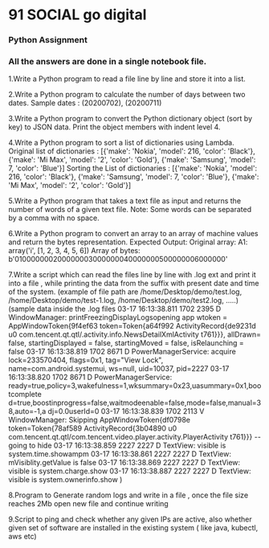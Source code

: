 # 91 SOCIAL go digital

### Python Assignment

### All the answers are done in a single notebook file. 

1.Write a Python program to read a file line by line and store it into a list.

2.Write a Python program to calculate the number of days between two dates.
Sample dates : (20200702), (20200711)

3.Write a Python program to convert the Python dictionary object (sort by key) to
JSON data. Print the object members with indent level 4.

4.Write a Python program to sort a list of dictionaries using Lambda.
Original list of dictionaries :
[{'make': 'Nokia', 'model': 216, 'color': 'Black'}, {'make': 'Mi Max', 'model': '2',
'color': 'Gold'}, {'make': 'Samsung', 'model': 7, 'color': 'Blue'}]
Sorting the List of dictionaries :
[{'make': 'Nokia', 'model': 216, 'color': 'Black'}, {'make': 'Samsung', 'model': 7,
'color': 'Blue'}, {'make': 'Mi Max', 'model': '2', 'color': 'Gold'}]

5.Write a Python program that takes a text file as input and returns the number of
words of a given text file.
Note: Some words can be separated by a comma with no space.

6.Write a Python program to convert an array to an array of machine values and
return the bytes representation.
Expected Output:
Original array:
A1: array('i', [1, 2, 3, 4, 5, 6])
Array of bytes: b'010000000200000003000000040000000500000006000000'

7.Write a script which can read the files line by line with .log ext and print it into a
file , while printing the data from the suffix with present date and time of the system.
(example of file path are /home/Desktop/demo/test.log,
/home/Desktop/demo/test-1.log, /home/Desktop/demo/test2.log, .....)
(sample data inside the .log files
03-17 16:13:38.811 1702 2395 D WindowManager:
printFreezingDisplayLogsopening app wtoken = AppWindowToken{9f4ef63
token=Token{a64f992 ActivityRecord{de9231d u0
com.tencent.qt.qtl/.activity.info.NewsDetailXmlActivity t761}}}, allDrawn= false,
startingDisplayed = false, startingMoved = false, isRelaunching = false
03-17 16:13:38.819 1702 8671 D PowerManagerService: acquire lock=233570404,
flags=0x1, tag="View Lock", name=com.android.systemui, ws=null, uid=10037,
pid=2227
03-17 16:13:38.820 1702 8671 D PowerManagerService:
ready=true,policy=3,wakefulness=1,wksummary=0x23,uasummary=0x1,bootcomplete
d=true,boostinprogress=false,waitmodeenable=false,mode=false,manual=38,auto=-1,a
dj=0.0userId=0
03-17 16:13:38.839 1702 2113 V WindowManager: Skipping
AppWindowToken{df0798e token=Token{78af589 ActivityRecord{3b04890 u0
com.tencent.qt.qtl/com.tencent.video.player.activity.PlayerActivity t761}}} -- going to
hide
03-17 16:13:38.859 2227 2227 D TextView: visible is system.time.showampm
03-17 16:13:38.861 2227 2227 D TextView: mVisiblity.getValue is false
03-17 16:13:38.869 2227 2227 D TextView: visible is system.charge.show
03-17 16:13:38.887 2227 2227 D TextView: visible is system.ownerinfo.show
)

8.Program to Generate random logs and write in a file , once the file size reaches 2Mb
open new file and continue writing

9.Script to ping and check whether any given IPs are active, also whether given set of
software are installed in the existing system ( like java, kubectl, aws etc)
